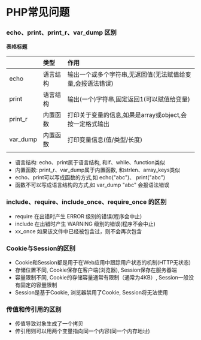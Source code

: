 # PHP常见问题

### echo、print、print_r、var_dump 区别
**表格标题**

|          |   类型  | 作用  | 
|:---------|:-------|:-------|
| echo     | 语言结构 |输出一个或多个字符串,无返回值(无法赋值给变量,会报语法错误) | 
| print    | 语言结构 |输出(一个)字符串,固定返回1(可以赋值给变量) |
| print_r  | 内置函数 |打印关于变量的信息,如果是array或object,会按一定格式输出 |
| var_dump | 内置函数 |打印变量信息(值/类型/长度) |
||||

- 语言结构: echo、print属于语言结构, 和if、while、function类似
- 内置函数: print_r、var_dump属于内置函数, 和strlen、array_keys类似
- echo、print可以写成函数的方式,如 echo("abc")、 print("abc")
- 函数不可以写成语言结构的方式,如 var_dump "abc" 会报语法错误


### include、require、include_once、require_once 的区别
- require 在出错时产生 ERROR 级别的错误(程序会中止)
- include 在出错时产生 WARNING 级别的错误(程序不会中止)
- xx_once 如果该文件中已经被包含过，则不会再次包含

### Cookie与Session的区别
- Cookie和Session都是用于在Web应用中跟踪用户状态的机制(HTTP无状态)
- 存储位置不同, Cookie保存在客户端(浏览器), Session保存在服务器端
- 容量限制不同, Cookie的存储容量通常有限制（通常为4KB）, Session一般没有固定的容量限制
- Session是基于Cookie, 浏览器禁用了Cookie, Session将无法使用
  
### 传值和传引用的区别
- 传值导致对象生成了一个拷贝
- 传引用则可以用两个变量指向同一个内容(同一个内存地址)

